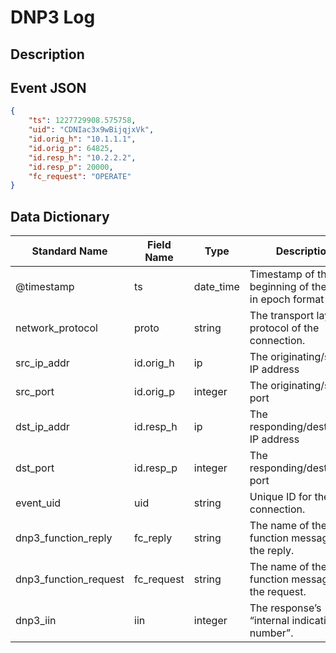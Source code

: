 # DNP3 Log

## Description

## Event JSON

```json
{
    "ts": 1227729908.575758,
    "uid": "CDNIac3x9wBijqjxVk",
    "id.orig_h": "10.1.1.1",
    "id.orig_p": 64825,
    "id.resp_h": "10.2.2.2",
    "id.resp_p": 20000,
    "fc_request": "OPERATE"
}
```

## Data Dictionary

|	        Standard Name       	|            Field Name             |       	    Type            	|   	    Description          	|	     Sample Value           	|
|	-------------------------------	|	-------------------------------	|	-------------------------------	|	-------------------------------	|	-------------------------------	|
| @timestamp            | ts         | date_time | Timestamp of the beginning of the event in epoch format | `1300475167.096535` |
| network_protocol      | proto      | string    | The transport layer protocol of the connection.         | `tcp`               |
| src_ip_addr           | id.orig_h  | ip        | The originating/source IP address                       | `10.1.1.1`          |
| src_port              | id.orig_p  | integer   | The originating/source port                             | `37682`             |
| dst_ip_addr           | id.resp_h  | ip        | The responding/destination IP address                   | `10.2.2.2`          |
| dst_port              | id.resp_p  | integer   | The responding/destination port                         | `20000`             |
| event_uid             | uid        | string    | Unique ID for the connection.                           | `CHhAvVGS1DHFjwGM9` |
| dnp3_function_reply   | fc_reply   | string    | The name of the function message in the reply.          | ``                  |
| dnp3_function_request | fc_request | string    | The name of the function message in the request.        | `OPERATE`           |
| dnp3_iin              | iin        | integer   | The response’s “internal indication number”.            | ``                  |
